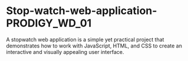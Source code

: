 # Stop-watch-web-application-PRODIGY_WD_01
A stopwatch web application is a simple yet practical project that demonstrates how to work with JavaScript, HTML, and CSS to create an interactive and visually appealing user interface. 
